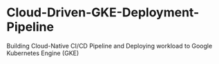 # Cloud-Driven-GKE-Deployment-Pipeline
Building Cloud-Native CI/CD Pipeline and Deploying workload to Google Kubernetes Engine (GKE)
